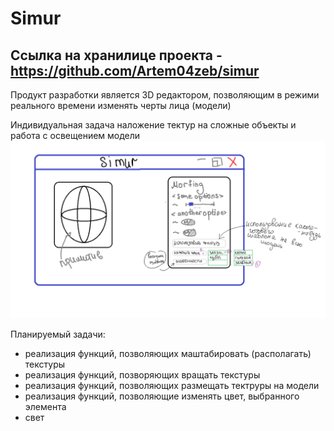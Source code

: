 # Simur 
Ссылка на хранилице проекта - https://github.com/Artem04zeb/simur
-------------------------------------------------------------------
Продукт разработки является 3D редактором, позволяющим в режими реального времени изменять черты лица (модели)

Индивидуальная задача наложение тектур на сложные объекты и работа с освещением модели
![Предварительный вариант рабочего окна](https://github.com/KaterinaVat/misis2023f-22-03-vatagina-e-e/blob/main/Без%20имени.png)

Планируемый задачи: 
- реализация функций, позволяющих маштабировать (располагать) текстуры 
- реализация функций, позворяющих вращать текстуры
- реализация функций, позволяющих размещать тектруры на модели
- реализация функций, позволяющие изменять цвет, выбранного элемента
- свет
  

